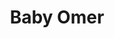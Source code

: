 ---
title:  "Baby Omer"
metadate: "hide"
categories: [ Premium, UI, Graphics ]
image: "/assets/images/story6.jpg"
visit: "https://crmrkt.com/jVMvBb"
---